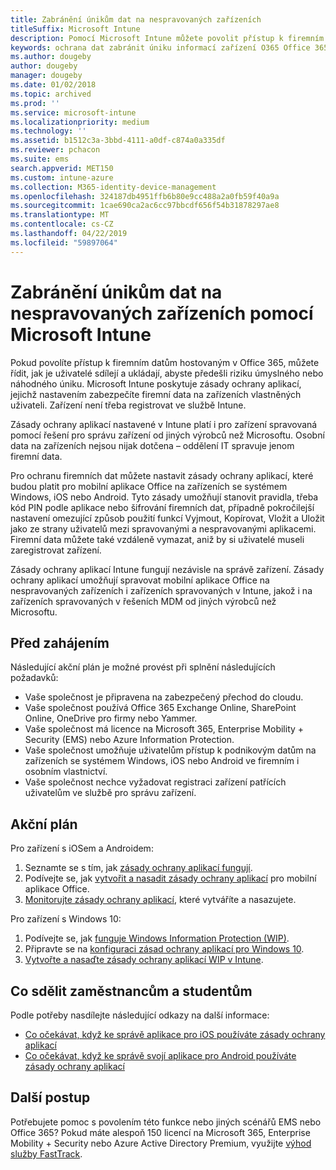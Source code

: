 ```yaml
---
title: Zabránění únikům dat na nespravovaných zařízeních
titleSuffix: Microsoft Intune
description: Pomocí Microsoft Intune můžete povolit přístup k firemním datům na zařízeních a zapnout ochranu před úniky dat.
keywords: ochrana dat zabránit úniku informací zařízení O365 Office 365
ms.author: dougeby
author: dougeby
manager: dougeby
ms.date: 01/02/2018
ms.topic: archived
ms.prod: ''
ms.service: microsoft-intune
ms.localizationpriority: medium
ms.technology: ''
ms.assetid: b1512c3a-3bbd-4111-a0df-c874a0a335df
ms.reviewer: pchacon
ms.suite: ems
search.appverid: MET150
ms.custom: intune-azure
ms.collection: M365-identity-device-management
ms.openlocfilehash: 324187db4951ffb6b80e9cc488a2a0fb59f40a9a
ms.sourcegitcommit: 1cae690ca2ac6cc97bbcdf656f54b31878297ae8
ms.translationtype: MT
ms.contentlocale: cs-CZ
ms.lasthandoff: 04/22/2019
ms.locfileid: "59897064"
---
```

# <a name="prevent-data-leaks-on-non-managed-devices-using-microsoft-intune"></a>Zabránění únikům dat na nespravovaných zařízeních pomocí Microsoft Intune

Pokud povolíte přístup k firemním datům hostovaným v Office 365, můžete řídit, jak je uživatelé sdílejí a ukládají, abyste předešli riziku úmyslného nebo náhodného úniku. Microsoft Intune poskytuje zásady ochrany aplikací, jejichž nastavením zabezpečíte firemní data na zařízeních vlastněných uživateli. Zařízení není třeba registrovat ve službě Intune. 

Zásady ochrany aplikací nastavené v Intune platí i pro zařízení spravovaná pomocí řešení pro správu zařízení od jiných výrobců než Microsoftu. Osobní data na zařízeních nejsou nijak dotčena – oddělení IT spravuje jenom firemní data. 

Pro ochranu firemních dat můžete nastavit zásady ochrany aplikací, které budou platit pro mobilní aplikace Office na zařízeních se systémem Windows, iOS nebo Android. Tyto zásady umožňují stanovit pravidla, třeba kód PIN podle aplikace nebo šifrování firemních dat, případně pokročilejší nastavení omezující způsob použití funkcí Vyjmout, Kopírovat, Vložit a Uložit jako ze strany uživatelů mezi spravovanými a nespravovanými aplikacemi. Firemní data můžete také vzdáleně vymazat, aniž by si uživatelé museli zaregistrovat zařízení. 

Zásady ochrany aplikací Intune fungují nezávisle na správě zařízení. Zásady ochrany aplikací umožňují spravovat mobilní aplikace Office na nespravovaných zařízeních i zařízeních spravovaných v Intune, jakož i na zařízeních spravovaných v řešeních MDM od jiných výrobců než Microsoftu. 

## <a name="before-you-begin"></a>Před zahájením

Následující akční plán je možné provést při splnění následujících požadavků:
* Vaše společnost je připravena na zabezpečený přechod do cloudu.
* Vaše společnost používá Office 365 Exchange Online, SharePoint Online, OneDrive pro firmy nebo Yammer.
* Vaše společnost má licence na Microsoft 365, Enterprise Mobility + Security (EMS) nebo Azure Information Protection.
* Vaše společnost umožňuje uživatelům přístup k podnikovým datům na zařízeních se systémem Windows, iOS nebo Android ve firemním i osobním vlastnictví. 
* Vaše společnost nechce vyžadovat registraci zařízení patřících uživatelům ve službě pro správu zařízení. 

## <a name="action-plan"></a>Akční plán

Pro zařízení s iOSem a Androidem: 

1. Seznamte se s tím, jak [zásady ochrany aplikací fungují](app-protection-policy.md).
2. Podívejte se, jak [vytvořit a nasadit zásady ochrany aplikací](app-protection-policies.md) pro mobilní aplikace Office. 
3. [Monitorujte zásady ochrany aplikací](app-protection-policies-monitor.md), které vytváříte a nasazujete. 

Pro zařízení s Windows 10: 

1. Podívejte se, jak [funguje Windows Information Protection (WIP)](https://docs.microsoft.com/windows/threat-protection/windows-information-protection/protect-enterprise-data-using-wip). 
2. Připravte se na [konfiguraci zásad ochrany aplikací pro Windows 10](app-protection-policies-configure-windows-10.md).
3. [Vytvořte a nasaďte zásady ochrany aplikací WIP v Intune](windows-information-protection-policy-create.md).

## <a name="what-to-tell-employees-and-students"></a>Co sdělit zaměstnancům a studentům

Podle potřeby nasdílejte následující odkazy na další informace: 
* [Co očekávat, když ke správě aplikace pro iOS používáte zásady ochrany aplikací](app-protection-enabled-apps-ios.md)
* [Co očekávat, když ke správě svojí aplikace pro Android používáte zásady ochrany aplikací](app-protection-enabled-apps-android.md) 

## <a name="next-steps"></a>Další postup

Potřebujete pomoc s povolením této funkce nebo jiných scénářů EMS nebo Office 365? Pokud máte alespoň 150 licencí na Microsoft 365, Enterprise Mobility + Security nebo Azure Active Directory Premium, využijte [výhod služby FastTrack](https://docs.microsoft.com/enterprise-mobility-security/solutions/enterprise-mobility-fasttrack-program). 
